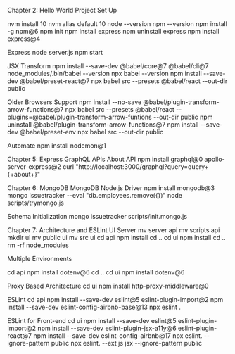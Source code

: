 Chapter 2: Hello World
Project Set Up

  nvm install 10
  nvm alias default 10
  node --version
  npm --version
  npm install -g npm@6
  npm init
  npm install express
  npm uninstall express
  npm install express@4

Express
  node server.js
  npm start

JSX Transform
  npm install --save-dev @babel/core@7 @babel/cli@7
  node_modules/.bin/babel --version
  npx babel --version
  npm install --save-dev @babel/preset-react@7
  npx babel src --presets @babel/react --out-dir public

Older Browsers Support
  npm install --no-save @babel/plugin-transform-arrow-functions@7
  npx babel src --presets @babel/react --plugins=@babel/plugin-transform-arrow-funtions --out-dir public
  npm uninstall @babel/plugin-transform-arrow-functions@7
  npm install --save-dev @babel/preset-env
  npx babel src --out-dir public

Automate
  npm install nodemon@1

Chapter 5: Express GraphQL APIs
  About API
    npm install graphql@0 apollo-server-express@2
    curl "http://localhost:3000/graphql?query=query+\{+about+\}"

Chapter 6: MongoDB
  MongoDB Node.js Driver
    npm install mongodb@3
    mongo issuetracker --eval "db.employees.remove({})"
    node scripts/trymongo.js

Schema Initialization
  mongo issuetracker scripts/init.mongo.js

Chapter 7: Architecture and ESLint
  UI Server
    mv server api
    mv scripts api
    mkdir ui
    mv public ui
    mv src ui
    cd api
    npm install
    cd ..
    cd ui
    npm install
    cd ..
    rm -rf node_modules

Multiple Environments

  cd api
  npm install dotenv@6
  cd ..
  cd ui
  npm install dotenv@6

Proxy Based Architecture
  cd ui
  npm install http-proxy-middleware@0

ESLint
  cd api
  npm install --save-dev eslint@5 eslint-plugin-import@2
  npm install --save-dev eslint-config-airbnb-base@13
  npx eslint .

ESLint for Front-end
  cd ui
  npm install --save-dev eslint@5 eslint-plugin-import@2
  npm install --save-dev eslint-plugin-jsx-a11y@6 eslint-plugin-react@7
  npm install --save-dev eslint-config-airbnb@17
  npx eslint. --ignore-pattern public
  npx eslint. --ext js jsx --ignore-pattern public
